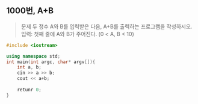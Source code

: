 ## 1000번, A+B

>문제
두 정수 A와 B를 입력받은 다음, A+B를 출력하는 프로그램을 작성하시오.  
입력: 첫째 줄에 A와 B가 주어진다. (0 < A, B < 10)

```C++
#include <iostream>

using namespace std;
int main(int argc, char* argv[]){
    int a, b;
    cin >> a >> b;
    cout << a+b;
    
    retunr 0;
}
```
